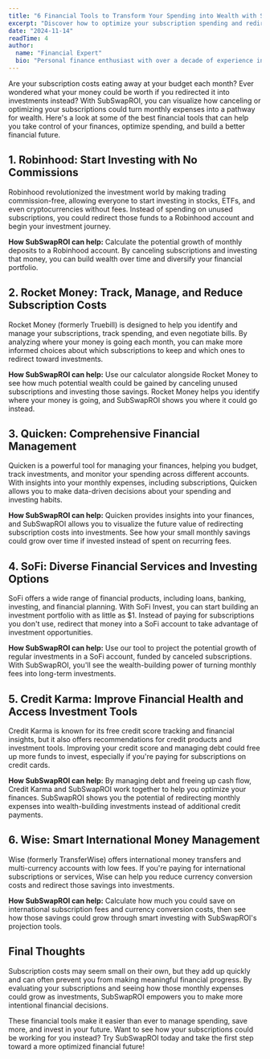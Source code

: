 ```yaml
---
title: "6 Financial Tools to Transform Your Spending into Wealth with SubSwapROI"
excerpt: "Discover how to optimize your subscription spending and redirect it towards building long-term wealth using these powerful financial tools."
date: "2024-11-14"
readTime: 4
author:
  name: "Financial Expert"
  bio: "Personal finance enthusiast with over a decade of experience in investment and wealth management. Passionate about helping others achieve their financial goals through smart money management."
---
```


Are your subscription costs eating away at your budget each month? Ever wondered what your money could be worth if you redirected it into investments instead? With SubSwapROI, you can visualize how canceling or optimizing your subscriptions could turn monthly expenses into a pathway for wealth. Here's a look at some of the best financial tools that can help you take control of your finances, optimize spending, and build a better financial future.

## 1. Robinhood: Start Investing with No Commissions

Robinhood revolutionized the investment world by making trading commission-free, allowing everyone to start investing in stocks, ETFs, and even cryptocurrencies without fees. Instead of spending on unused subscriptions, you could redirect those funds to a Robinhood account and begin your investment journey.

**How SubSwapROI can help:** Calculate the potential growth of monthly deposits to a Robinhood account. By canceling subscriptions and investing that money, you can build wealth over time and diversify your financial portfolio.

## 2. Rocket Money: Track, Manage, and Reduce Subscription Costs

Rocket Money (formerly Truebill) is designed to help you identify and manage your subscriptions, track spending, and even negotiate bills. By analyzing where your money is going each month, you can make more informed choices about which subscriptions to keep and which ones to redirect toward investments.

**How SubSwapROI can help:** Use our calculator alongside Rocket Money to see how much potential wealth could be gained by canceling unused subscriptions and investing those savings. Rocket Money helps you identify where your money is going, and SubSwapROI shows you where it could go instead.

## 3. Quicken: Comprehensive Financial Management

Quicken is a powerful tool for managing your finances, helping you budget, track investments, and monitor your spending across different accounts. With insights into your monthly expenses, including subscriptions, Quicken allows you to make data-driven decisions about your spending and investing habits.

**How SubSwapROI can help:** Quicken provides insights into your finances, and SubSwapROI allows you to visualize the future value of redirecting subscription costs into investments. See how your small monthly savings could grow over time if invested instead of spent on recurring fees.

## 4. SoFi: Diverse Financial Services and Investing Options

SoFi offers a wide range of financial products, including loans, banking, investing, and financial planning. With SoFi Invest, you can start building an investment portfolio with as little as $1. Instead of paying for subscriptions you don't use, redirect that money into a SoFi account to take advantage of investment opportunities.

**How SubSwapROI can help:** Use our tool to project the potential growth of regular investments in a SoFi account, funded by canceled subscriptions. With SubSwapROI, you'll see the wealth-building power of turning monthly fees into long-term investments.

## 5. Credit Karma: Improve Financial Health and Access Investment Tools

Credit Karma is known for its free credit score tracking and financial insights, but it also offers recommendations for credit products and investment tools. Improving your credit score and managing debt could free up more funds to invest, especially if you're paying for subscriptions on credit cards.

**How SubSwapROI can help:** By managing debt and freeing up cash flow, Credit Karma and SubSwapROI work together to help you optimize your finances. SubSwapROI shows you the potential of redirecting monthly expenses into wealth-building investments instead of additional credit payments.

## 6. Wise: Smart International Money Management

Wise (formerly TransferWise) offers international money transfers and multi-currency accounts with low fees. If you're paying for international subscriptions or services, Wise can help you reduce currency conversion costs and redirect those savings into investments.

**How SubSwapROI can help:** Calculate how much you could save on international subscription fees and currency conversion costs, then see how those savings could grow through smart investing with SubSwapROI's projection tools.

## Final Thoughts

Subscription costs may seem small on their own, but they add up quickly and can often prevent you from making meaningful financial progress. By evaluating your subscriptions and seeing how those monthly expenses could grow as investments, SubSwapROI empowers you to make more intentional financial decisions.

These financial tools make it easier than ever to manage spending, save more, and invest in your future. Want to see how your subscriptions could be working for you instead? Try SubSwapROI today and take the first step toward a more optimized financial future!